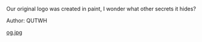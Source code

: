 Our original logo was created in paint, I wonder what other secrets it hides?

Author: QUTWH

[og.jpg](https://play.duc.tf/files/183b8ec326686ccbe5436ed796014c76/og.jpg?token=eyJ1c2VyX2lkIjozMTczLCJ0ZWFtX2lkIjoxODE5LCJmaWxlX2lkIjo2OH0.YVAgWQ.CRBmv1mH8MGedHbpQKytLe0QrrQ)
